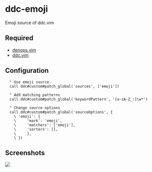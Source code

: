 # ddc-emoji

Emoji source of ddc.vim

## Required

- [denops.vim](https://github.com/vim-denops/denops.vim)
- [ddc.vim](https://github.com/Shougo/ddc.vim)

## Configuration

```vim
  " Use emoji source.
  call ddc#custom#patch_global('sources', ['emoji'])

  " Add matching patterns
  call ddc#custom#patch_global('keywordPattern', '[a-zA-Z_:]\w*')

  " Change source options
  call ddc#custom#patch_global('sourceOptions', {
    \ 'emoji': {
    \	  'mark': 'emoji',
    \	  'matchers': ['emoji'],
    \	  'sorters': [],
    \	  },
    \ })
```

## Screenshots

![](https://user-images.githubusercontent.com/47162587/136030859-db5c4c54-cdec-4713-b00d-841f97828b1b.png)
